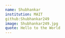 ```yaml
---
name: Shubhankar
institution: MAIT	
github:Shubhankar249
image: Shubhankar249.jpg
quote: Hello to the World
---
```

